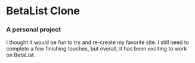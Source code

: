 # BetaList Clone

<h3> A personal project </h3>

<p> I thought it would be fun to try and re-create my favorite site. I still need to complete a few finishing touches, but overall, it has been exciting to work on BetaList. </p>
